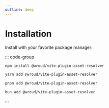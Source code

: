 ```yaml
---
outline: deep
---
```


# Installation

<Badges name="@wroud/vite-plugin-asset-resolver" />

Install with your favorite package manager:

::: code-group

```sh [npm]
npm install @wroud/vite-plugin-asset-resolver
```

```sh [yarn]
yarn add @wroud/vite-plugin-asset-resolver
```

```sh [pnpm]
pnpm add @wroud/vite-plugin-asset-resolver
```

```sh [bun]
bun add @wroud/vite-plugin-asset-resolver
```

:::
